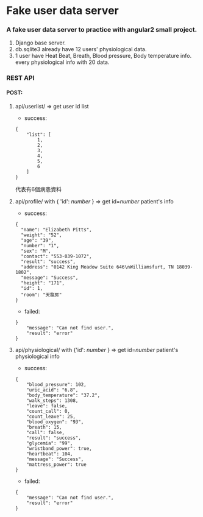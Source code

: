 # Fake user data server

### A fake user data server to practice with angular2 small project.

1. Django base server.
2. db.sqlite3 already have 12 users' physiological data.
3. 1 user have Heat Beat, Breath, Blood pressure, Body temperature info. every physiological info with 20 data.

### REST API

#### POST:
1. api/userlist/  => get user id list

    - success:
    ```
    {
        "list": [
            1,
            2,
            3,
            4,
            5,
            6
        ]
    }
    ```
    代表有6個病患資料

2. api/profile/ with { 'id': _number_ } => get id=_number_ patient's info
    - success:
    ```
    {
      "name": "Elizabeth Pitts",
      "weight": "52",
      "age": "39",
      "number": "1",
      "sex": "M",
      "contact": "553-039-1072",
      "result": "success",
      "address": "0142 King Meadow Suite 646\nWilliamsfurt, TN 18039-1802",
      "message": "Success",
      "height": "171",
      "id": 1,
      "room": "天龍房"
    }
    ```

    - failed:
    ```
    }
        "message": "Can not find user.",
        "result": "error"
    }
    ```

3. api/physiological/ with {'id': _number_ } => get id=_number_ patient's physiological info

    - success:
    ```
    {
        "blood_pressure": 102,
        "uric_acid": "6.8",
        "body_temperature": "37.2",
        "walk_steps": 1308,
        "leave": false,
        "count_call": 0,
        "count_leave": 25,
        "blood_oxygen": "93",
        "breath": 15,
        "call": false,
        "result": "success",
        "glycemia": "99",
        "wristband_power": true,
        "heartbeat": 104,
        "message": "Success",
        "mattress_power": true
    }
    ```

    - failed:
    ```
    {
        "message": "Can not find user.",
        "result": "error"
    }
    ```
